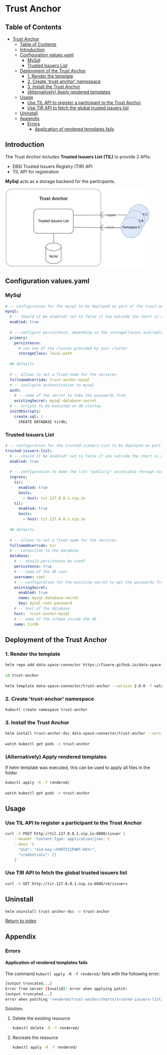 # Trust Anchor

## Table of Contents

- [Trust Anchor](#trust-anchor)
  - [Table of Contents](#table-of-contents)
  - [Introduction](#introduction)
  - [Configuration values.yaml](#configuration-valuesyaml)
    - [MySql](#mysql)
    - [Trusted Issuers List](#trusted-issuers-list)
  - [Deployment of the Trust Anchor](#deployment-of-the-trust-anchor)
    - [1. Render the template](#1-render-the-template)
    - [2. Create 'trust-anchor' namespace](#2-create-trust-anchor-namespace)
    - [3. Install the Trust Anchor](#3-install-the-trust-anchor)
    - [(Alternatively) Apply rendered templates](#alternatively-apply-rendered-templates)
  - [Usage](#usage)
    - [Use TIL API to register a participant to the Trust Anchor](#use-til-api-to-register-a-participant-to-the-trust-anchor)
    - [Use TIR API to fetch the global trusted issuers list](#use-tir-api-to-fetch-the-global-trusted-issuers-list)
  - [Uninstall](#uninstall)
  - [Appendix](#appendix)
    - [Errors](#errors)
      - [Application of rendered templates fails](#application-of-rendered-templates-fails)

## Introduction

The Trust Anchor includes **Trusted Issuers List (TIL)** to provide 2 APIs:

- EBSI Trusted Issuers Registry (TIR) API
- TIL API for registration

**MySql** acts as a storage backend for the participants.

![alt text](<img/01.png>)

## Configuration values.yaml

### MySql

```yaml
# -- configuration for the mysql to be deployed as part of the trust-anchor, see https://github.com/bitnami/charts/tree/main/bitnami/mysql for all options
mysql:
  # -- should it be enabled? set to false if one outside the chart is used.
  enabled: true

  # -- configure persistence, depending on the storageClasses available in your cluster
  primary:
    persistence:
      # use one of the classes provided by your cluster
      storageClass: local-path

  ## defaults

  # -- allows to set a fixed name for the services
  fullnameOverride: trust-anchor-mysql
  # -- configure authentication to mysql
  auth:
    # -- name of the secret to take the passowrds from
    existingSecret: mysql-database-secret
  # -- scripts to be executed on db startup
  initdbScripts:
    create.sql: |
      CREATE DATABASE tirdb;
```

### Trusted Issuers List

```yaml
# -- configuration for the trusted-issuers-list to be deployed as part of the trust-anchor, see https://github.com/FIWARE/helm-charts/tree/main/charts/trusted-issuers-list for all options
trusted-issuers-list:
  # -- should it be enabled? set to false if one outside the chart is used.
  enabled: true

  # -- configuration to make the list "publicly" accessible through our ingress controller
  ingress:
    tir:
      enabled: true
      hosts:
        - host: tir.127.0.0.1.nip.io
    til:
      enabled: true
      hosts:
        - host: til.127.0.0.1.nip.io

  ## defaults

  # -- allows to set a fixed name for the services
  fullnameOverride: tir
  # -- connection to the database
  database:
    # -- should persistence be used?
    persistence: true
    # -- name of the db user
    username: root
    # -- configuration for the existing secret to get the passwords from
    existingSecret: 
      enabled: true
      name: mysql-database-secret
      key: mysql-root-password
    # -- host of the database
    host:  trust-anchor-mysql
    # -- name of the schema inside the db
    name: tirdb
```

## Deployment of the Trust Anchor

### 1. Render the template
<!--
the command
```
helm template data-space-connector/trust-anchor --version 2.0.0 -f values.yaml --name-template=trust-anchor --namespace=trust-anchor --output-dir rendered
```
originally reported the argument --version 2.2.0, but this version tag is not available for the data-space-connector repository added through the command
```
helm repo add data-space-connector https://fiware.github.io/data-space-connector/
```
-->
```bash
helm repo add data-space-connector https://fiware.github.io/data-space-connector/

cd trust-anchor

helm template data-space-connector/trust-anchor --version 2.0.0 -f values.yaml --name-template=trust-anchor --namespace=trust-anchor --output-dir rendered
```

### 2. Create 'trust-anchor' namespace

```bash
kubectl create namespace trust-anchor
```

### 3. Install the Trust Anchor

```bash
helm install trust-anchor-dsc data-space-connector/trust-anchor --version 2.0.0 -f values.yaml --namespace=trust-anchor

watch kubectl get pods -n trust-anchor
```

### (Alternatively) Apply rendered templates

If helm template was executed, this can be used to apply all files in the folder

```bash
kubectl apply -R -f rendered/

watch kubectl get pods -n trust-anchor
```

## Usage

### Use TIL API to register a participant to the Trust Anchor

```bash
curl -X POST http://til.127.0.0.1.nip.io:8080/issuer \
    --header 'Content-Type: application/json' \
    --data '{
      "did": "did:key:<PARTICIPANT-KEY>",
      "credentials": []
    }'
```

### Use TIR API to fetch the global trusted issuers list

```bash
curl -X GET http://tir.127.0.0.1.nip.io:8080/v4/issuers
```

## Uninstall

```bash
helm uninstall trust-anchor-dsc -n trust-anchor
```

[Return to index](../README.MD)

## Appendix

### Errors

#### Application of rendered templates fails

The command `kubectl apply -R -f rendered/` fails with the following error:

```bash
[output truncated...]
Error from server (Invalid): error when applying patch:
[output truncated...]
error when patching "rendered/trust-anchor/charts/trusted-issuers-list/templates/deployment.yaml": Deployment.apps "tir" is invalid: spec.selector: Invalid value: v1.LabelSelector{MatchLabels:map[string]string{"app.kubernetes.io/instance":"trust-anchor", "app.kubernetes.io/name":"trusted-issuers-list"}, MatchExpressions:[]v1.LabelSelectorRequirement(nil)}: field is immutable
```

Solution:

1. Delete the existing resource

    ```bash
    kubectl delete -R -f rendered/
    ```

2. Recreate the resource

    ```bash
    kubectl apply -R -f rendered/
    ```
